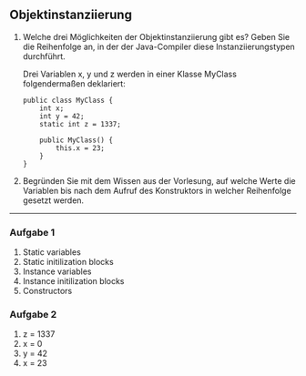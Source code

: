 ## Objektinstanziierung
1. Welche drei Möglichkeiten der Objektinstanziierung gibt es? Geben Sie die Reihenfolge an, in der der Java-Compiler diese Instanziierungstypen durchführt.

    Drei Variablen x, y und z werden in einer Klasse MyClass folgendermaßen deklariert:
    ```
    public class MyClass {
        int x;
        int y = 42;
        static int z = 1337;

        public MyClass() {
            this.x = 23;
        }
    }

    ```
2. Begründen Sie mit dem Wissen aus der Vorlesung, auf welche Werte die Variablen bis nach dem Aufruf des Konstruktors in welcher Reihenfolge gesetzt werden.
--- 
### Aufgabe 1
1. Static variables 
2. Static initilization blocks
3. Instance variables
4. Instance initilization blocks
5. Constructors

### Aufgabe 2
1. z = 1337
2. x = 0
3. y = 42
4. x = 23



